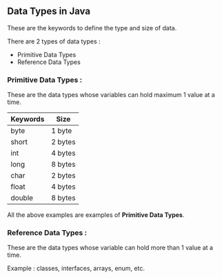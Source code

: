 ## Data Types in Java  

These are the keywords to define the type and size of data.  

There are 2 types of data types :  

  * Primitive Data Types  
  * Reference Data Types  

### Primitive Data Types :  

These are the data types whose variables can hold maximum 1 value at a time.  

| Keywords | Size |  
| -------- | ---- |  
| byte | 1 byte |  
| short | 2 bytes |  
| int | 4 bytes |  
| long | 8 bytes |  
| char | 2 bytes |
| float | 4 bytes |
| double | 8 bytes |  

All the above examples are examples of **Primitive Data Types**.  

### Reference Data Types :  

These are the data types whose variable can hold more than 1 value at a time.  

Example : classes, interfaces, arrays, enum, etc.
